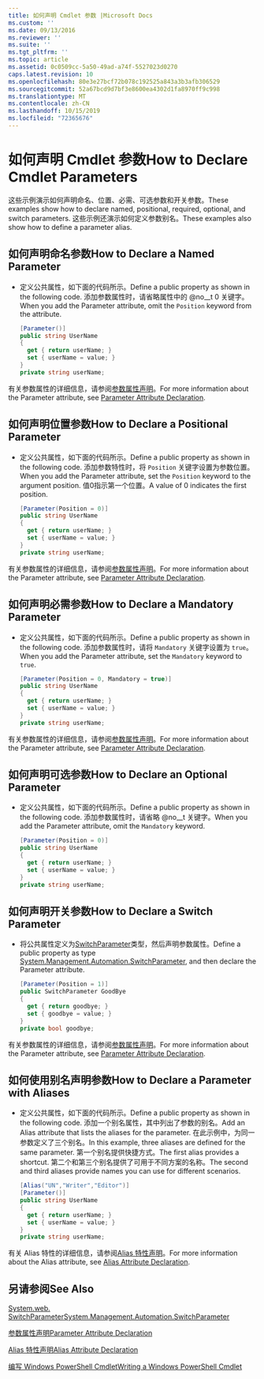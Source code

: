 ```yaml
---
title: 如何声明 Cmdlet 参数 |Microsoft Docs
ms.custom: ''
ms.date: 09/13/2016
ms.reviewer: ''
ms.suite: ''
ms.tgt_pltfrm: ''
ms.topic: article
ms.assetid: 0c0509cc-5a50-49ad-a74f-5527023d0270
caps.latest.revision: 10
ms.openlocfilehash: 80e3e27bcf72b078c192525a843a3b3afb306529
ms.sourcegitcommit: 52a67bcd9d7bf3e8600ea4302d1fa8970ff9c998
ms.translationtype: MT
ms.contentlocale: zh-CN
ms.lasthandoff: 10/15/2019
ms.locfileid: "72365676"
---
```

# <a name="how-to-declare-cmdlet-parameters"></a><span data-ttu-id="e1ce4-102">如何声明 Cmdlet 参数</span><span class="sxs-lookup"><span data-stu-id="e1ce4-102">How to Declare Cmdlet Parameters</span></span>

<span data-ttu-id="e1ce4-103">这些示例演示如何声明命名、位置、必需、可选参数和开关参数。</span><span class="sxs-lookup"><span data-stu-id="e1ce4-103">These examples show how to declare named, positional, required, optional, and switch parameters.</span></span> <span data-ttu-id="e1ce4-104">这些示例还演示如何定义参数别名。</span><span class="sxs-lookup"><span data-stu-id="e1ce4-104">These examples also show how to define a parameter alias.</span></span>

## <a name="how-to-declare-a-named-parameter"></a><span data-ttu-id="e1ce4-105">如何声明命名参数</span><span class="sxs-lookup"><span data-stu-id="e1ce4-105">How to Declare a Named Parameter</span></span>

- <span data-ttu-id="e1ce4-106">定义公共属性，如下面的代码所示。</span><span class="sxs-lookup"><span data-stu-id="e1ce4-106">Define a public property as shown in the following code.</span></span> <span data-ttu-id="e1ce4-107">添加参数属性时，请省略属性中的 @no__t 0 关键字。</span><span class="sxs-lookup"><span data-stu-id="e1ce4-107">When you add the Parameter attribute, omit the `Position` keyword from the attribute.</span></span>

    ```csharp
    [Parameter()]
    public string UserName
    {
      get { return userName; }
      set { userName = value; }
    }
    private string userName;
    ```

<span data-ttu-id="e1ce4-108">有关参数属性的详细信息，请参阅[参数属性声明](./parameter-attribute-declaration.md)。</span><span class="sxs-lookup"><span data-stu-id="e1ce4-108">For more information about the Parameter attribute, see [Parameter Attribute Declaration](./parameter-attribute-declaration.md).</span></span>

## <a name="how-to-declare-a-positional-parameter"></a><span data-ttu-id="e1ce4-109">如何声明位置参数</span><span class="sxs-lookup"><span data-stu-id="e1ce4-109">How to Declare a Positional Parameter</span></span>

- <span data-ttu-id="e1ce4-110">定义公共属性，如下面的代码所示。</span><span class="sxs-lookup"><span data-stu-id="e1ce4-110">Define a public property as shown in the following code.</span></span> <span data-ttu-id="e1ce4-111">添加参数特性时，将 `Position` 关键字设置为参数位置。</span><span class="sxs-lookup"><span data-stu-id="e1ce4-111">When you add the Parameter attribute, set the `Position` keyword to the argument position.</span></span> <span data-ttu-id="e1ce4-112">值0指示第一个位置。</span><span class="sxs-lookup"><span data-stu-id="e1ce4-112">A value of 0 indicates the first position.</span></span>

    ```csharp
    [Parameter(Position = 0)]
    public string UserName
    {
      get { return userName; }
      set { userName = value; }
    }
    private string userName;
    ```

<span data-ttu-id="e1ce4-113">有关参数属性的详细信息，请参阅[参数属性声明](./parameter-attribute-declaration.md)。</span><span class="sxs-lookup"><span data-stu-id="e1ce4-113">For more information about the Parameter attribute, see [Parameter Attribute Declaration](./parameter-attribute-declaration.md).</span></span>

## <a name="how-to-declare-a-mandatory-parameter"></a><span data-ttu-id="e1ce4-114">如何声明必需参数</span><span class="sxs-lookup"><span data-stu-id="e1ce4-114">How to Declare a Mandatory Parameter</span></span>

- <span data-ttu-id="e1ce4-115">定义公共属性，如下面的代码所示。</span><span class="sxs-lookup"><span data-stu-id="e1ce4-115">Define a public property as shown in the following code.</span></span> <span data-ttu-id="e1ce4-116">添加参数属性时，请将 `Mandatory` 关键字设置为 `true`。</span><span class="sxs-lookup"><span data-stu-id="e1ce4-116">When you add the Parameter attribute, set the `Mandatory` keyword to `true`.</span></span>

    ```csharp
    [Parameter(Position = 0, Mandatory = true)]
    public string UserName
    {
      get { return userName; }
      set { userName = value; }
    }
    private string userName;
    ```

<span data-ttu-id="e1ce4-117">有关参数属性的详细信息，请参阅[参数属性声明](./parameter-attribute-declaration.md)。</span><span class="sxs-lookup"><span data-stu-id="e1ce4-117">For more information about the Parameter attribute, see [Parameter Attribute Declaration](./parameter-attribute-declaration.md).</span></span>

## <a name="how-to-declare-an-optional-parameter"></a><span data-ttu-id="e1ce4-118">如何声明可选参数</span><span class="sxs-lookup"><span data-stu-id="e1ce4-118">How to Declare an Optional Parameter</span></span>

- <span data-ttu-id="e1ce4-119">定义公共属性，如下面的代码所示。</span><span class="sxs-lookup"><span data-stu-id="e1ce4-119">Define a public property as shown in the following code.</span></span> <span data-ttu-id="e1ce4-120">添加参数属性时，请省略 @no__t 关键字。</span><span class="sxs-lookup"><span data-stu-id="e1ce4-120">When you add the Parameter attribute, omit the `Mandatory` keyword.</span></span>

    ```csharp
    [Parameter(Position = 0)]
    public string UserName
    {
      get { return userName; }
      set { userName = value; }
    }
    private string userName;
    ```

## <a name="how-to-declare-a-switch-parameter"></a><span data-ttu-id="e1ce4-121">如何声明开关参数</span><span class="sxs-lookup"><span data-stu-id="e1ce4-121">How to Declare a Switch Parameter</span></span>

- <span data-ttu-id="e1ce4-122">将公共属性定义为[SwitchParameter](/dotnet/api/System.Management.Automation.SwitchParameter)类型，然后声明参数属性。</span><span class="sxs-lookup"><span data-stu-id="e1ce4-122">Define a public property as type [System.Management.Automation.SwitchParameter](/dotnet/api/System.Management.Automation.SwitchParameter), and then declare the Parameter attribute.</span></span>

    ```csharp
    [Parameter(Position = 1)]
    public SwitchParameter GoodBye
    {
      get { return goodbye; }
      set { goodbye = value; }
    }
    private bool goodbye;
    ```

<span data-ttu-id="e1ce4-123">有关参数属性的详细信息，请参阅[参数属性声明](./parameter-attribute-declaration.md)。</span><span class="sxs-lookup"><span data-stu-id="e1ce4-123">For more information about the Parameter attribute, see [Parameter Attribute Declaration](./parameter-attribute-declaration.md).</span></span>

## <a name="how-to-declare-a-parameter-with-aliases"></a><span data-ttu-id="e1ce4-124">如何使用别名声明参数</span><span class="sxs-lookup"><span data-stu-id="e1ce4-124">How to Declare a Parameter with Aliases</span></span>

- <span data-ttu-id="e1ce4-125">定义公共属性，如下面的代码所示。</span><span class="sxs-lookup"><span data-stu-id="e1ce4-125">Define a public property as shown in the following code.</span></span> <span data-ttu-id="e1ce4-126">添加一个别名属性，其中列出了参数的别名。</span><span class="sxs-lookup"><span data-stu-id="e1ce4-126">Add an Alias attribute that lists the aliases for the parameter.</span></span> <span data-ttu-id="e1ce4-127">在此示例中，为同一参数定义了三个别名。</span><span class="sxs-lookup"><span data-stu-id="e1ce4-127">In this example, three aliases are defined for the same parameter.</span></span> <span data-ttu-id="e1ce4-128">第一个别名提供快捷方式。</span><span class="sxs-lookup"><span data-stu-id="e1ce4-128">The first alias provides a shortcut.</span></span> <span data-ttu-id="e1ce4-129">第二个和第三个别名提供了可用于不同方案的名称。</span><span class="sxs-lookup"><span data-stu-id="e1ce4-129">The second and third aliases provide names you can use for different scenarios.</span></span>

    ```csharp
    [Alias("UN","Writer","Editor")]
    [Parameter()]
    public string UserName
    {
      get { return userName; }
      set { userName = value; }
    }
    private string userName;
    ```

<span data-ttu-id="e1ce4-130">有关 Alias 特性的详细信息，请参阅[Alias 特性声明](./alias-attribute-declaration.md)。</span><span class="sxs-lookup"><span data-stu-id="e1ce4-130">For more information about the Alias attribute, see [Alias Attribute Declaration](./alias-attribute-declaration.md).</span></span>

## <a name="see-also"></a><span data-ttu-id="e1ce4-131">另请参阅</span><span class="sxs-lookup"><span data-stu-id="e1ce4-131">See Also</span></span>

[<span data-ttu-id="e1ce4-132">System.web. SwitchParameter</span><span class="sxs-lookup"><span data-stu-id="e1ce4-132">System.Management.Automation.SwitchParameter</span></span>](/dotnet/api/System.Management.Automation.SwitchParameter)

[<span data-ttu-id="e1ce4-133">参数属性声明</span><span class="sxs-lookup"><span data-stu-id="e1ce4-133">Parameter Attribute Declaration</span></span>](./parameter-attribute-declaration.md)

[<span data-ttu-id="e1ce4-134">Alias 特性声明</span><span class="sxs-lookup"><span data-stu-id="e1ce4-134">Alias Attribute Declaration</span></span>](./alias-attribute-declaration.md)

[<span data-ttu-id="e1ce4-135">编写 Windows PowerShell Cmdlet</span><span class="sxs-lookup"><span data-stu-id="e1ce4-135">Writing a Windows PowerShell Cmdlet</span></span>](./writing-a-windows-powershell-cmdlet.md)
